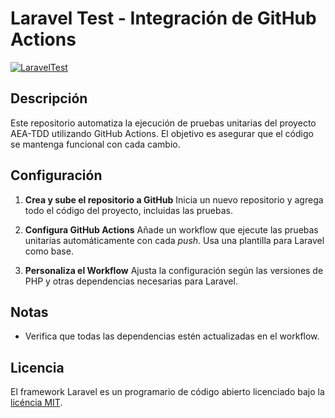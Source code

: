 # Laravel Test - Integración de GitHub Actions

[![LaravelTest](https://github.com/sergio15396/AEA-TDD/actions/workflows/laravel.yml/badge.svg)](https://github.com/sergio15396/AEA-TDD/actions/workflows/laravel.yml)

## Descripción

Este repositorio automatiza la ejecución de pruebas unitarias del proyecto AEA-TDD utilizando GitHub Actions. El objetivo es asegurar que el código se mantenga funcional con cada cambio.

## Configuración

1. **Crea y sube el repositorio a GitHub**
   Inicia un nuevo repositorio y agrega todo el código del proyecto, incluidas las pruebas.

2. **Configura GitHub Actions**
   Añade un workflow que ejecute las pruebas unitarias automáticamente con cada *push*. Usa una plantilla para Laravel como base.

3. **Personaliza el Workflow**
   Ajusta la configuración según las versiones de PHP y otras dependencias necesarias para Laravel.

## Notas

* Verifica que todas las dependencias estén actualizadas en el workflow.

## Licencia
El framework Laravel es un programario de código abierto licenciado bajo la [licéncia MIT](https://opensource.org/licenses/MIT).
